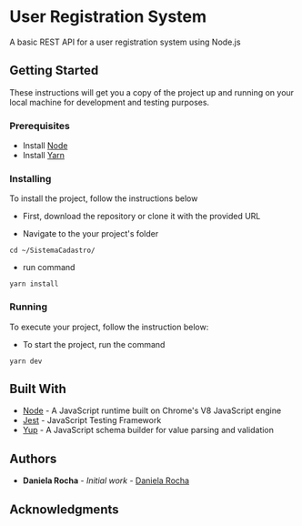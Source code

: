 # User Registration System

A basic REST API for a user registration system using Node.js

## Getting Started

These instructions will get you a copy of the project up and running on your local machine for development and testing purposes.

### Prerequisites

- Install [Node](https://nodejs.org/en/)
- Install [Yarn](https://yarnpkg.com/)

### Installing

To install the project, follow the instructions below

- First, download the repository or clone it with the provided URL

- Navigate to the your project's folder

```cd ~/SistemaCadastro/```

- run command

```yarn install```

### Running

To execute your project, follow the instruction below:

- To start the project, run the command<!-- TODO: remove this instruction when the project is running at Docker  -->

```yarn dev```

## Built With

- [Node](https://nodejs.org/en/) - A JavaScript runtime built on Chrome's V8 JavaScript engine
- [Jest](https://jestjs.io/) - JavaScript Testing Framework
- [Yup](https://github.com/jquense/yup) - A JavaScript schema builder for value parsing and validation

## Authors

- **Daniela Rocha** - _Initial work_ - [Daniela Rocha](https://github.com/danirocha)

## Acknowledgments
